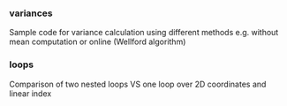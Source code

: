 ### variances
Sample code for variance calculation using different methods e.g. without mean computation or online (Wellford algorithm)

### loops
Comparison of two nested loops VS one loop over 2D coordinates and linear index
